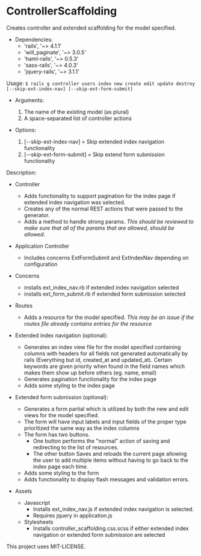 # ControllerScaffolding #

Creates controller and extended scaffolding for the model specified.

- Dependencies:
	- 'rails', '~> 4.1.1'
  - 'will_paginate', '~> 3.0.5'
  - 'haml-rails', '~> 0.5.3'
  - 'sass-rails', '~> 4.0.3'
  - 'jquery-rails', '~> 3.1.1'
	

Usage: `$ rails g controller users index new create edit update destroy 
[--skip-ext-index-nav] [--skip-ext-form-submit]`

- Arguments:
	1. The name of the existing model (as plural)  
	2. A space-separated list of controller actions  

- Options:
	1. [--skip-ext-index-nav] = Skip extended index navigation functionality  
  2. [--skip-ext-form-submit] = Skip extend form submission functionality  


Description:
	
* Controller
	* Adds functionality to support pagination for the index page if extended index navigation was  selected.
	* Creates any of the normal REST actions that were passed to the generator.
	* Adds a method to handle strong params. *This should be reviewed to make sure that all of the  params that are allowed, should be allowed*.

* Application Controller
	* Includes concerns ExtFormSubmit and ExtIndexNav depending on configuration


* Concerns
	* installs ext_index_nav.rb if extended index navigation selected
	* installs ext_form_submit.rb if extended form submission selected

* Routes
	* Adds a resource for the model specified. *This may be an issue if the routes file already contains  entries for the resource*

* Extended index navigation (optional):
	* Generates an index view file for the model specified containing columns with headers for all  fields not generated automatically by rails (Everything but id, created_at and updated_at). Certain  keywords are given priority when found in the field names which makes them show up before  others (eg. name, email)
	* Generates pagination functionality for the index page
	* Adds some styling to the index page

* Extended form submission (optional):
	* Generates a form partial which is utilized by both the new and edit views for the model specified.
	* The form will have input labels and input fields of the proper type prioritized the same way as  the index columns
	* The form has two buttons. 
		* One button performs the "normal" action of saving and redirecting to the list of resources.
		* The other button Saves and reloads the current page allowing the user to add multiple items  without having to go back to the index page each time.
	* Adds some styling to the form
	* Adds functionality to display flash messages and validation errors.

* Assets
	* Javascript
		* Installs ext_index_nav.js if extended index navigation is selected.
		* Requires jquery in application.js
	* Stylesheets
		* Installs controller_scaffolding.css.scss if either extended index navigation or extended form  submission are selected


This project uses MIT-LICENSE.
